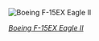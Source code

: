
![Boeing F-15EX Eagle II](https://upload.wikimedia.org/wikipedia/commons/thumb/4/43/F-15EX_Eagle_II.jpg/600px-F-15EX_Eagle_II.jpg)

*[Boeing F-15EX Eagle II](https://wikipedia.org/wiki/File:F-15EX_Eagle_II.jpg)*
